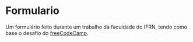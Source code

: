 # Formulario
Um formulário feito durante um trabalho da faculdade do IFRN, tendo como base o desafio do <a href="https://www.freecodecamp.org/">freeCodeCamp</a>.